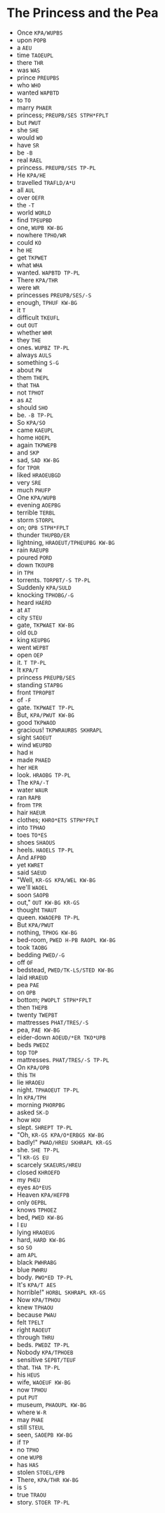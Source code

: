 # The Princess and the Pea

* Once `KPA/WUPBS`
* upon `POPB`
* a `AEU`
* time `TAOEUPL`
* there `THR`
* was `WAS`
* prince `PREUPBS`
* who `WHO`
* wanted `WAPBTD`
* to `TO`
* marry `PHAER`
* princess; `PREUPB/SES STPH*FPLT`
* but `PWUT`
* she `SHE`
* would `WO`
* have `SR`
* be `-B`
* real `RAEL`
* princess. `PREUPB/SES TP-PL`
* He `KPA/HE`
* travelled `TRAFLD/A*U`
* all `AUL`
* over `OEFR`
* the `-T`
* world `WORLD`
* find `TPEUPBD`
* one, `WUPB KW-BG`
* nowhere `TPHO/WR`
* could `KO`
* he `HE`
* get `TKPWET`
* what `WHA`
* wanted. `WAPBTD TP-PL`
* There `KPA/THR`
* were `WR`
* princesses `PREUPB/SES/-S`
* enough, `TPHUF KW-BG`
* it `T`
* difficult `TKEUFL`
* out `OUT`
* whether `WHR`
* they `THE`
* ones. `WUPBZ TP-PL`
* always `AULS`
* something `S-G`
* about `PW`
* them `THEPL`
* that `THA`
* not `TPHOT`
* as `AZ`
* should `SHO`
* be. `-B TP-PL`
* So `KPA/SO`
* came `KAEUPL`
* home `HOEPL`
* again `TKPWEPB`
* and `SKP`
* sad, `SAD KW-BG`
* for `TPOR`
* liked `HRAOEUBGD`
* very `SRE`
* much `PHUFP`
* One `KPA/WUPB`
* evening `AOEPBG`
* terrible `TERBL`
* storm `STORPL`
* on; `OPB STPH*FPLT`
* thunder `THUPBD/ER`
* lightning, `HRAOEUT/TPHEUPBG KW-BG`
* rain `RAEUPB`
* poured `PORD`
* down `TKOUPB`
* in `TPH`
* torrents. `TORPBT/-S TP-PL`
* Suddenly `KPA/SULD`
* knocking `TPHOBG/-G`
* heard `HAERD`
* at `AT`
* city `STEU`
* gate, `TKPWAET KW-BG`
* old `OLD`
* king `KEUPBG`
* went `WEPBT`
* open `OEP`
* it. `T TP-PL`
* It `KPA/T`
* princess `PREUPB/SES`
* standing `STAPBG`
* front `TPROPBT`
* of `-F`
* gate. `TKPWAET TP-PL`
* But, `KPA/PWUT KW-BG`
* good `TKPWAOD`
* gracious! `TKPWRAURBS SKHRAPL`
* sight `SAOEUT`
* wind `WEUPBD`
* had `H`
* made `PHAED`
* her `HER`
* look. `HRAOBG TP-PL`
* The `KPA/-T`
* water `WAUR`
* ran `RAPB`
* from `TPR`
* hair `HAEUR`
* clothes; `KHRO*ETS STPH*FPLT`
* into `TPHAO`
* toes `TO*ES`
* shoes `SHAOUS`
* heels. `HAOELS TP-PL`
* And `AFPBD`
* yet `KWRET`
* said `SAEUD`
* "Well, `KR-GS KPA/WEL KW-BG`
* we'll `WAOEL`
* soon `SAOPB`
* out," `OUT KW-BG KR-GS`
* thought `THAUT`
* queen. `KWAOEPB TP-PL`
* But `KPA/PWUT`
* nothing, `TPHOG KW-BG`
* bed-room, `PWED H-PB RAOPL KW-BG`
* took `TAOBG`
* bedding `PWED/-G`
* off `OF`
* bedstead, `PWED/TK-LS/STED KW-BG`
* laid `HRAEUD`
* pea `PAE`
* on `OPB`
* bottom; `PWOPLT STPH*FPLT`
* then `THEPB`
* twenty `TWEPBT`
* mattresses `PHAT/TRES/-S`
* pea, `PAE KW-BG`
* eider-down `AOEUD/*ER TKO*UPB`
* beds `PWEDZ`
* top `TOP`
* mattresses. `PHAT/TRES/-S TP-PL`
* On `KPA/OPB`
* this `TH`
* lie `HRAOEU`
* night. `TPHAOEUT TP-PL`
* In `KPA/TPH`
* morning `PHORPBG`
* asked `SK-D`
* how `HOU`
* slept. `SHREPT TP-PL`
* "Oh, `KR-GS KPA/O*ERBGS KW-BG`
* badly!" `PWAD/HREU SKHRAPL KR-GS`
* she. `SHE TP-PL`
* "I `KR-GS EU`
* scarcely `SKAEURS/HREU`
* closed `KHROEFD`
* my `PHEU`
* eyes `AO*EUS`
* Heaven `KPA/HEFPB`
* only `OEPBL`
* knows `TPHOEZ`
* bed, `PWED KW-BG`
* I `EU`
* lying `HRAOEUG`
* hard, `HARD KW-BG`
* so `SO`
* am `APL`
* black `PWHRABG`
* blue `PWHRU`
* body. `PWO*ED TP-PL`
* It's `KPA/T AES`
* horrible!" `HORBL SKHRAPL KR-GS`
* Now `KPA/TPHOU`
* knew `TPHAOU`
* because `PWAU`
* felt `TPELT`
* right `RAOEUT`
* through `THRU`
* beds. `PWEDZ TP-PL`
* Nobody `KPA/TPHOEB`
* sensitive `SEPBT/TEUF`
* that. `THA TP-PL`
* his `HEUS`
* wife, `WAOEUF KW-BG`
* now `TPHOU`
* put `PUT`
* museum, `PHAOUPL KW-BG`
* where `W-R`
* may `PHAE`
* still `STEUL`
* seen, `SAOEPB KW-BG`
* if `TP`
* no `TPHO`
* one `WUPB`
* has `HAS`
* stolen `STOEL/EPB`
* There, `KPA/THR KW-BG`
* is `S`
* true `TRAOU`
* story. `STOER TP-PL`
